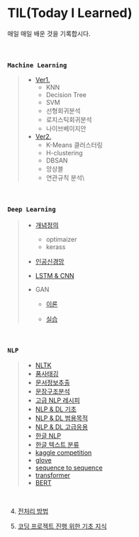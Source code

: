 # TIL(Today I Learned)
매일 매일 배운 것을 기록합시다.

<br>

### `Machine Learning`

> - [Ver1.](https://github.com/jynee/TIL/blob/master/ML/%5BML%5D%20%EA%B8%B0%EC%B4%88.md)
>   - KNN
>   - Decision Tree
>   - SVM
>   - 선형회귀분석
>   - 로지스틱회귀분석
>   - 나이브베이지안
> - [Ver2.](https://github.com/jynee/TIL/blob/master/ML/%5BML%5D%20%EA%B8%B0%EC%B4%88%202.md)
>   - K-Means 클러스터링
>   - H-clustering
>   - DBSAN
>   - 앙상블
>   - 연관규칙 분석\

<br>

### `Deep Learning`

> - [개념정의](https://github.com/jynee/TIL/blob/master/DL/%5BDL%5D%20%EA%B8%B0%EC%B4%88.md)
>   * optimaizer
>   * kerass
>
> - [인공신경망](https://github.com/jynee/TIL/blob/master/DL/%5BDL%5D%20%EC%9D%B8%EA%B3%B5%EC%8B%A0%EA%B2%BD%EB%A7%9D.md)
>
> - [LSTM & CNN](https://github.com/jynee/TIL/blob/master/DL/%5BDL%5D%20CNN.md)
>
> - GAN
>
>   * [이론](https://github.com/jynee/TIL/blob/master/DL/%5BDL%5D%20GAN_%EC%9D%B4%EB%A1%A0.md)
>
>   * [실습](https://github.com/jynee/TIL/blob/master/DL/%5BDL%5D%20GAN.md)
>

<br>

### `NLP`

> * [NLTK](https://github.com/jynee/TIL/blob/master/NLP/%5BNLP%5D%201_nltk%20%EB%93%B1.md)
> * [품사태깅](https://github.com/jynee/TIL/blob/master/NLP/%5BNLP%5D%202_nlp_%ED%92%88%EC%82%AC%20%ED%83%9C%EA%B9%85.md)
> * [문서정보추출](https://github.com/jynee/TIL/blob/master/NLP/%5BNLP%5D%203_nlp_%EB%AC%B8%EC%84%9C%20%EC%A0%95%EB%B3%B4%20%EC%B6%94%EC%B6%9C.md)
> * [문장구조분석](https://github.com/jynee/TIL/blob/master/NLP/%5BNLP%5D%204_nlp_%EB%AC%B8%EC%9E%A5%20%EA%B5%AC%EC%A1%B0%20%EB%B6%84%EC%84%9D.md)
> * [고급 NLP 레시피](https://github.com/jynee/TIL/blob/master/NLP/%5BNLP%5D%205_%EA%B3%A0%EA%B8%89NLP%EB%A0%88%EC%8B%9C%ED%94%BC.md)
> * [NLP & DL 기초](https://github.com/jynee/TIL/blob/master/NLP/%5BNLP%5D%206_nlp%26DL_.md)
> * [NLP & DL 범용목적](https://github.com/jynee/TIL/blob/master/NLP/%5BNLP%5D%207_nlp%26DL(%EB%B2%94%EC%9A%A9%EB%AA%A9%EC%A0%81)_.md)
> * [NLP & DL 고급응용](https://github.com/jynee/TIL/blob/master/NLP/%5BNLP%5D%208_nlp%26DL(%EA%B3%A0%EA%B8%89%EC%9D%91%EC%9A%A9)_.md)
> * [한글 NLP](https://github.com/jynee/TIL/blob/master/NLP/%5BNLP%5D%209_nlp%26DL(%ED%95%9C%EA%B8%80)_.md)
> * [한글 텍스트 분류](https://github.com/jynee/TIL/blob/master/NLP/%5BNLP%5D%2010_nlp%26%ED%85%8D%EC%8A%A4%ED%8A%B8%EB%B6%84%EB%A5%98(%ED%95%9C%EA%B8%80)_.md)
> * [kaggle competition](https://github.com/jynee/TIL/blob/master/NLP/%5BNLP%5D%2011_nlp%26Kaggle%20Competition(%ED%95%9C%EA%B8%80)_.md)
> * [glove](https://github.com/jynee/TIL/blob/master/NLP/%5BNLP%5D%2012_nlp%26glove(%ED%95%9C%EA%B8%80)_.md)
> * [sequence to sequence](https://github.com/jynee/TIL/blob/master/NLP/%5BNLP%5D%2013_1%20nlp%26sequencetosequence(%ED%95%9C%EA%B8%80)_.md)
> * [transformer](https://github.com/jynee/TIL/blob/master/NLP/%5BNLP%5D%2013_2%20nlp%26transformer(%ED%95%9C%EA%B8%80)_.md)
> * [BERT](https://github.com/jynee/TIL/blob/master/NLP/%5BNLP%5D%2013_3%20nlp%26BERT(%ED%95%9C%EA%B8%80)_.md)

<br>

4. [전처리 방법](https://github.com/jynee/TIL/blob/master/%5BData%5D%20%EC%A0%84%EC%B2%98%EB%A6%AC.md)

5. [코딩 프로젝트 진행 위한 기초 지식](https://github.com/jynee/TIL/blob/master/%ED%94%84%EB%A1%9C%EC%A0%9D%ED%8A%B8%20%EA%B8%B0%EC%B4%88%20%EB%8B%A4%EC%A7%80%EA%B8%B0.md)